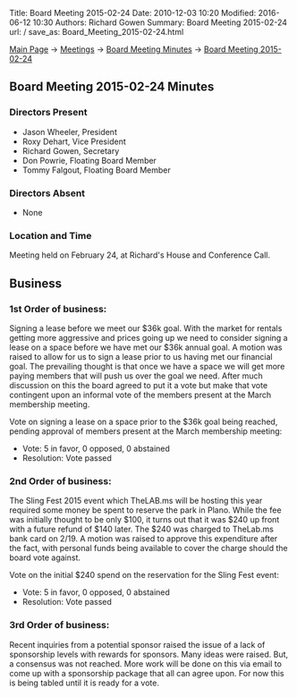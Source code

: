 Title: Board Meeting 2015-02-24
Date: 2010-12-03 10:20
Modified: 2016-06-12 10:30
Authors: Richard Gowen
Summary: Board Meeting 2015-02-24
url: /
save_as: Board_Meeting_2015-02-24.html

[Main Page](index.html) -\> [Meetings](Meetings.html)
-\> [Board Meeting Minutes](Board_Meeting_Minutes.html) -\> [Board Meeting 2015-02-24](Board_Meeting_2015-02-24.html)

Board Meeting 2015-02-24 Minutes
--------------------------------

### Directors Present

-   Jason Wheeler, President
-   Roxy Dehart, Vice President
-   Richard Gowen, Secretary
-   Don Powrie, Floating Board Member
-   Tommy Falgout, Floating Board Member

### Directors Absent

-   None

### Location and Time

Meeting held on February 24, at Richard&#39;s House and Conference Call.

Business
--------

### 1st Order of business:

Signing a lease before we meet our \$36k goal. With the market for
rentals getting more aggressive and prices going up we need to consider
signing a lease on a space before we have met our \$36k annual goal. A
motion was raised to allow for us to sign a lease prior to us having met
our financial goal. The prevailing thought is that once we have a space
we will get more paying members that will push us over the goal we need.
After much discussion on this the board agreed to put it a vote but make
that vote contingent upon an informal vote of the members present at the
March membership meeting.

Vote on signing a lease on a space prior to the \$36k goal being
reached, pending approval of members present at the March membership
meeting:

-   Vote: 5 in favor, 0 opposed, 0 abstained
-   Resolution: Vote passed

### 2nd Order of business:

The Sling Fest 2015 event which TheLAB.ms will be hosting this year
required some money be spent to reserve the park in Plano. While the fee
was initially thought to be only \$100, it turns out that it was \$240
up front with a future refund of \$140 later. The \$240 was charged to
TheLab.ms bank card on 2/19. A motion was raised to approve this
expenditure after the fact, with personal funds being available to cover
the charge should the board vote against.

Vote on the initial \$240 spend on the reservation for the Sling Fest
event:

-   Vote: 5 in favor, 0 opposed, 0 abstained
-   Resolution: Vote passed

### 3rd Order of business:

Recent inquiries from a potential sponsor raised the issue of a lack of
sponsorship levels with rewards for sponsors. Many ideas were raised.
But, a consensus was not reached. More work will be done on this via
email to come up with a sponsorship package that all can agree upon. For
now this is being tabled until it is ready for a vote.
